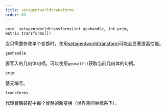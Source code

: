 ```yaml
---
title: setagentworldtransforms
order: 63
---
```

`void  setagentworldtransforms(int geohandle, int prim, matrix transforms[])`

当只需要修改单个变换时，使用[setagentworldtransform](/zh-cn/houdini-vex/crowds/setagentworldtransform "覆盖代理基元骨骼的世界空间变换。")可能会显著提高性能。

`geohandle`

要写入的几何体句柄。可以使用`geoself()`获取当前几何体的句柄。

`prim`

基元编号。

`transforms`

代理骨骼装配中每个骨骼的新变换（世界空间坐标系下）。
